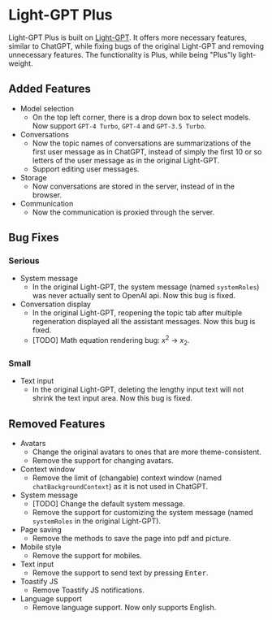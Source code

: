 # Light-GPT Plus

Light-GPT Plus is built on [Light-GPT](https://github.com/riwigefi/light-gpt).
It offers more necessary features, similar to ChatGPT, while fixing bugs of the original Light-GPT and removing unnecessary features.
The functionality is Plus, while being "Plus"ly light-weight.

## Added Features
- Model selection
  - On the top left corner, there is a drop down box to select models. Now support `GPT-4 Turbo`, `GPT-4` and `GPT-3.5 Turbo`.
- Conversations
  - Now the topic names of conversations are summarizations of the first user message as in ChatGPT, instead of simply the first 10 or so letters of the user message as in the original Light-GPT.
  - Support editing user messages.
- Storage
  - Now conversations are stored in the server, instead of in the browser.
- Communication
  - Now the communication is proxied through the server.

## Bug Fixes
### Serious
- System message
  - In the original Light-GPT, the system message (named `systemRoles`) was never actually sent to OpenAI api. Now this bug is fixed.
- Conversation display
  - In the original Light-GPT, reopening the topic tab after multiple regeneration displayed all the assistant messages. Now this bug is fixed.
  - [TODO] Math equation rendering bug: $x^2$ -> $x_2$.
### Small
- Text input
  - In the original Light-GPT, deleting the lengthy input text will not shrink the text input area. Now this bug is fixed.

## Removed Features
- Avatars
  - Change the original avatars to ones that are more theme-consistent.
  - Remove the support for changing avatars.
- Context window
  - Remove the limit of (changable) context window (named `chatBackgroundContext`) as it is not used in ChatGPT.
- System message
  - [TODO] Change the default system message.
  - Remove the support for customizing the system message (named `systemRoles` in the original Light-GPT).
- Page saving
  - Remove the methods to save the page into pdf and picture.
- Mobile style
  - Remove the support for mobiles.
- Text input
  - Remove the support to send text by pressing <kbd>Enter</kbd>.
- Toastify JS
  - Remove Toastify JS notifications.
- Language support
  - Remove language support. Now only supports English.
